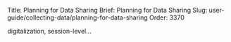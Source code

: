Title: Planning for Data Sharing
Brief: Planning for Data Sharing
Slug: user-guide/collecting-data/planning-for-data-sharing
Order: 3370

digitalization, session-level...
